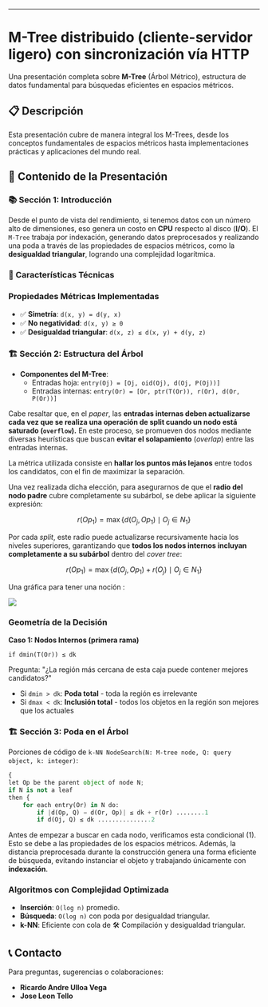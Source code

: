 ------

# **M-Tree distribuido (cliente-servidor ligero) con sincronización vía HTTP**

Una presentación completa sobre **M-Tree** (Árbol Métrico), estructura de datos fundamental para búsquedas eficientes en espacios métricos.

## 📋 Descripción

Esta presentación cubre de manera integral los M-Trees, desde los conceptos fundamentales de espacios métricos hasta implementaciones prácticas y aplicaciones del mundo real.

## 🎯 Contenido de la Presentación

### 📚 **Sección 1: Introducción**

Desde el punto de vista del rendimiento, si tenemos datos con un número alto de dimensiones, eso genera un costo en **CPU** respecto al disco (**I/O**). El `M-Tree` trabaja por indexación, generando datos preprocesados y realizando una poda a través de las propiedades de espacios métricos, como la **desigualdad triangular**, logrando una complejidad logarítmica.

### 🚀 Características Técnicas

### **Propiedades Métricas Implementadas**

- ✅ **Simetría**: `d(x, y) = d(y, x)`
- ✅ **No negatividad**: `d(x, y) ≥ 0`
- ✅ **Desigualdad triangular**: `d(x, z) ≤ d(x, y) + d(y, z)`

### 🏗️ **Sección 2: Estructura del Árbol**

- **Componentes del M-Tree**:
  - Entradas hoja: `entry(Oj) = [Oj, oid(Oj), d(Oj, P(Oj))]`
  - Entradas internas: `entry(Or) = [Or, ptr(T(Or)), r(Or), d(Or, P(Or))]`

Cabe resaltar que, en el *paper*, las **entradas internas deben actualizarse cada vez que se realiza una operación de split cuando un nodo está saturado (`overflow`).** En este proceso, se promueven dos nodos mediante diversas heurísticas que buscan **evitar el solapamiento** (*overlap*) entre las entradas internas.	

La métrica utilizada consiste en **hallar los puntos más lejanos** entre todos los candidatos, con el fin de maximizar la separación.

Una vez realizada dicha elección, para asegurarnos de que el **radio del nodo padre** cubre completamente su subárbol, se debe aplicar la siguiente expresión:


$$
r(Op_1) = \max\{ d(O_j, Op_1) \mid O_j \in N_1 \}
$$


Por cada *split*, este radio puede actualizarse recursivamente hacia los niveles superiores, garantizando que **todos los nodos internos incluyan completamente a su subárbol** dentro del *cover tree*:


$$
r(Op_1) = \max\{ d(O_j, Op_1) + r(O_j) \mid O_j \in N_1 \}
$$


Una gráfica para tener una noción :

![](/home/bardend/Documents/Cursos/8/AlgortimosAvanzado/Algorithms/Project3/img/m_tree.png)

### Geometría de la Decisión

**Caso 1: Nodos Internos (primera rama)**

```
if dmin(T(Or)) ≤ dk
```

Pregunta: "¿La región más cercana de esta caja puede contener mejores candidatos?"

- Si `dmin > dk`: **Poda total** - toda la región es irrelevante
- Si `dmax < dk`: **Inclusión total** - todos los objetos en la región son mejores que los actuales



### 🏗️ **Sección 3: Poda en el Árbol**

Porciones de código de `k-NN NodeSearch(N: M-tree node, Q: query object, k: integer)`:

```python
{
let Op be the parent object of node N;
if N is not a leaf
then {
    for each entry(Or) in N do:
        if |d(Op, Q) − d(Or, Op)| ≤ dk + r(Or) ........1
        if d(Oj, Q) ≤ dk ...............2
```

Antes de empezar a buscar en cada nodo, verificamos esta condicional (1). Esto se debe a las propiedades de los espacios métricos. Además, la distancia preprocesada durante la construcción genera una forma eficiente de búsqueda, evitando instanciar el objeto y trabajando únicamente con **indexación**.



### **Algoritmos con Complejidad Optimizada**
- **Inserción**: `O(log n)` promedio.
- **Búsqueda**: `O(log n)` con poda por desigualdad triangular.
- **k-NN**: Eficiente con cola de 🛠️ Compilación y desigualdad triangular.

## 📞 Contacto

Para preguntas, sugerencias o colaboraciones:

- **Ricardo Andre Ulloa Vega** 
- **Jose Leon Tello** 

## 